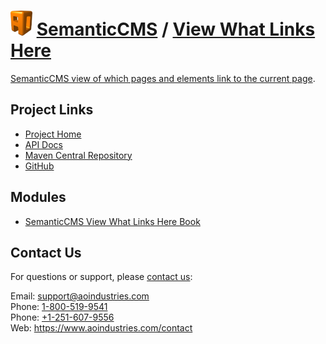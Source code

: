 # [<img src="ao-logo.png" alt="AO Logo" width="35" height="40">](https://www.aoindustries.com/) [SemanticCMS](https://semanticcms.com/) / [View What Links Here](https://semanticcms.com/view-what-links-here/)
[SemanticCMS view of which pages and elements link to the current page](https://semanticcms.com/view-what-links-here/).

## Project Links
* [Project Home](https://semanticcms.com/view-what-links-here/)
* [API Docs](https://semanticcms.com/view-what-links-here/apidocs/)
* [Maven Central Repository](https://search.maven.org/#search|gav|1|g:%22com.semanticcms%22%20AND%20a:%22semanticcms-view-what-links-here%22)
* [GitHub](https://github.com/aoindustries/semanticcms-view-what-links-here)

## Modules
* [SemanticCMS View What Links Here Book](https://semanticcms.com/view-what-links-here/book/)

## Contact Us
For questions or support, please [contact us](https://www.aoindustries.com/contact):

Email: [support@aoindustries.com](mailto:support@aoindustries.com)  
Phone: [1-800-519-9541](tel:1-800-519-9541)  
Phone: [+1-251-607-9556](tel:+1-251-607-9556)  
Web: https://www.aoindustries.com/contact
